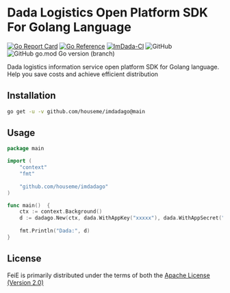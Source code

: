 # Dada Logistics Open Platform SDK For Golang Language

[![Go Report Card](https://goreportcard.com/badge/github.com/houseme/imdadago)](https://goreportcard.com/report/github.com/houseme/imdadago)
[![Go Reference](https://pkg.go.dev/badge/github.com/houseme/imdadago.svg)](https://pkg.go.dev/github.com/houseme/imdadago)
[![ImDada-CI](https://github.com/houseme/imdadago/actions/workflows/go.yml/badge.svg)](https://github.com/houseme/imdadago/actions/workflows/go.yml)
![GitHub](https://img.shields.io/github/license/houseme/imdadago?style=flat-square)
![GitHub go.mod Go version (branch)](https://img.shields.io/github/go-mod/go-version/houseme/imdadago/main?style=flat-square)

Dada logistics information service open platform SDK for Golang language.
Help you save costs and achieve efficient distribution

## Installation

```bash
go get -u -v github.com/houseme/imdadago@main
```

## Usage

```go
package main

import (
    "context"
    "fmt"
    
    "github.com/houseme/imdadago"
)

func main()  {
    ctx := context.Background()
    d := dadago.New(ctx, dada.WithAppKey("xxxxx"), dada.WithAppSecret("xxxxx"))
    
    fmt.Println("Dada:", d)
}

```

## License
FeiE is primarily distributed under the terms of both the [Apache License (Version 2.0)](LICENSE)